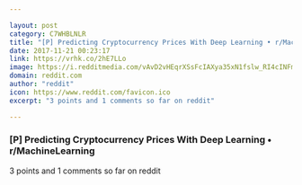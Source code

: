```yaml
---

layout: post
category: C7WHBLNLR
title: "[P] Predicting Cryptocurrency Prices With Deep Learning • r/MachineLearning"
date: 2017-11-21 00:23:17
link: https://vrhk.co/2hE7LLo
image: https://i.redditmedia.com/vAvD2vHEqrXSsFcIAXya35xN1fslw_RI4cINFmTaO7g.jpg?w=320&s=38fd2eb412bf5cd49b96332d6663c4d0
domain: reddit.com
author: "reddit"
icon: https://www.reddit.com/favicon.ico
excerpt: "3 points and 1 comments so far on reddit"

---
```


### [P] Predicting Cryptocurrency Prices With Deep Learning • r/MachineLearning

3 points and 1 comments so far on reddit